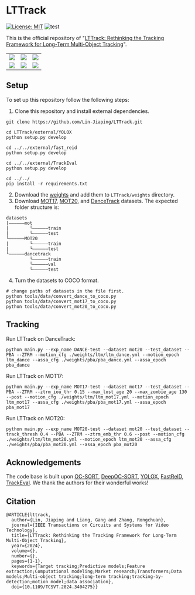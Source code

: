 # LTTrack

[![License: MIT](https://img.shields.io/badge/License-MIT-yellow.svg)](https://opensource.org/licenses/MIT) ![test](https://img.shields.io/static/v1?label=By&message=Pytorch&color=red)

This is the official repository of "[LTTrack: Rethinking the Tracking Framework for Long-Term Multi-Object Tracking](https://ieeexplore.ieee.org/abstract/document/10536914)".

<table>
<tr>
    <td><img src="assets/MOT17-01.gif"></td>
    <td><img src="assets/MOT17-03.gif"></td>
    <td><img src="assets/MOT17-07.gif"></td>
</tr>
<tr>
    <td><img src="assets/MOT17-08.gif"></td>
    <td><img src="assets/MOT17-12.gif"></td>
    <td><img src="assets/MOT17-14.gif"></td>
</tr>
</table>

## Setup
To set up this repository follow the following steps:
1. Clone this repository and install external dependencies.
```
git clone https://github.com/Lin-Jiaping/LTTrack.git

cd LTTrack/external/YOLOX
python setup.py develop

cd ../../external/fast_reid
python setup.py develop

cd ../../external/TrackEval
python setup.py develop

cd ../../
pip install -r requirements.txt

```

2. Download the [weights](https://drive.google.com/drive/folders/1Rw2V5oM-YSVZw9OJzzQj5unpoa8FP8HN?usp=sharing) and add them to `LTTrack/weights` directory.
3. Download [MOT17](https://motchallenge.net/data/MOT17/), [MOT20](https://motchallenge.net/data/MOT20/), and [DanceTrack](https://github.com/DanceTrack/DanceTrack) datasets. The expected folder structure is:
 ```
 datasets
 |——————mot
 |        └——————train
 |        └——————test
 └——————MOT20
 |        └——————train
 |        └——————test
 └——————dancetrack        
          └——————train
          └——————val
          └——————test
 ```
4. Turn the datasets to COCO format.
```
# change paths of datasets in the file first.
python tools/data/convert_dance_to_coco.py
python tools/data/convert_mot17_to_coco.py
python tools/data/convert_mot20_to_coco.py
```

## Tracking
Run LTTrack on DanceTrack:
```
python main.py --exp_name DANCE-test --dataset mot20 --test_dataset --PBA --ZTRM --motion_cfg ./weights/ltm/ltm_dance.yml --motion_epoch ltm_dance --assa_cfg ./weights/pba/pba_dance.yml --assa_epoch pba_dance
```

Run LTTrack on MOT17:
```
python main.py --exp_name MOT17-test --dataset mot17 --test_dataset --PBA --ZTRM --ztrm_iou_thr 0.15 --max_lost_age 20 --max_zombie_age 130 --post --motion_cfg ./weights/ltm/ltm_mot17.yml --motion_epoch ltm_mot17 --assa_cfg ./weights/pba/pba_mot17.yml --assa_epoch pba_mot17
```

Run LTTrack on MOT20:
```
python main.py --exp_name MOT20-test --dataset mot20 --test_dataset --track_thresh 0.4 --PBA --ZTRM --ztrm_emb_thr 0.6 --post --motion_cfg ./weights/ltm/ltm_mot20.yml --motion_epoch ltm_mot20 --assa_cfg ./weights/pba/pba_mot20.yml --assa_epoch pba_mot20
```

## Acknowledgements
The code base is built upon [OC-SORT](https://github.com/noahcao/OC_SORT), [DeepOC-SORT](https://github.com/GerardMaggiolino/Deep-OC-SORT), [YOLOX](https://github.com/Megvii-BaseDetection/YOLOX), [FastReID](https://github.com/JDAI-CV/fast-reid), [TrackEval](https://github.com/JonathonLuiten/TrackEval). We thank the authors for their wonderful works!

## Citation
```
@ARTICLE{lttrack,
  author={Lin, Jiaping and Liang, Gang and Zhang, Rongchuan},
  journal={IEEE Transactions on Circuits and Systems for Video Technology}, 
  title={LTTrack: Rethinking the Tracking Framework for Long-Term Multi-Object Tracking}, 
  year={2024},
  volume={},
  number={},
  pages={1-1},
  keywords={Target tracking;Predictive models;Feature extraction;Computational modeling;Market research;Transformers;Data models;Multi-object tracking;long-term tracking;tracking-by-detection;motion model;data association},
  doi={10.1109/TCSVT.2024.3404275}}
```